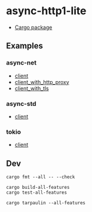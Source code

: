 # async-http1-lite

* [Cargo package](https://crates.io/crates/async-http1-lite)

## Examples

### async-net

* [client](demos/async-net/src/client.rs)
* [client_with_http_proxy](demos/async-net/src/client_with_http_proxy.rs)
* [client_with_tls](demos/async-net/src/client_with_tls.rs)

### async-std

* [client](demos/async-std/src/client.rs)

### tokio

* [client](demos/tokio/src/client.rs)

## Dev

```
cargo fmt --all -- --check
```

```
cargo build-all-features
cargo test-all-features
```

```
cargo tarpaulin --all-features
```
